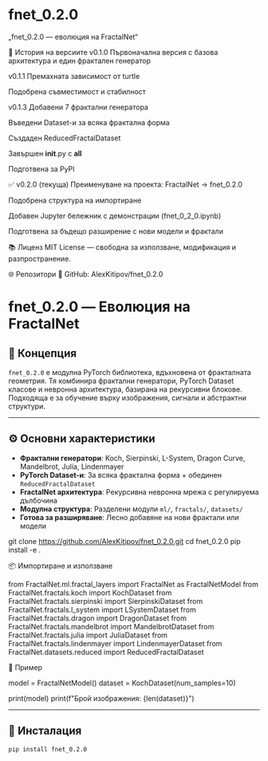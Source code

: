# fnet_0.2.0
„fnet_0.2.0 — еволюция на FractalNet“

🐛 История на версиите
v0.1.0
Първоначална версия с базова архитектура и един фрактален генератор

v0.1.1
Премахната зависимост от turtle

Подобрена съвместимост и стабилност

v0.1.3
Добавени 7 фрактални генератора

Въведени Dataset-и за всяка фрактална форма

Създаден ReducedFractalDataset

Завършен __init__.py с __all__

Подготвена за PyPI

✅ v0.2.0 (текуща)
Преименуване на проекта: FractalNet → fnet_0.2.0

Подобрена структура на импортиране

Добавен Jupyter бележник с демонстрации (fnet_0_2_0.ipynb)

Подготвена за бъдещо разширение с нови модели и фрактали

📚 Лиценз
MIT License — свободна за използване, модификация и разпространение.

🌐 Репозитори
🔗 GitHub: AlexKitipov/fnet_0.2.0

# fnet_0.2.0 — Еволюция на FractalNet

## 🧠 Концепция

`fnet_0.2.0` е модулна PyTorch библиотека, вдъхновена от фракталната геометрия. Тя комбинира фрактални генератори, PyTorch Dataset класове и невронна архитектура, базирана на рекурсивни блокове. Подходяща е за обучение върху изображения, сигнали и абстрактни структури.

---

## ⚙️ Основни характеристики

- **Фрактални генератори**: Koch, Sierpinski, L-System, Dragon Curve, Mandelbrot, Julia, Lindenmayer
- **PyTorch Dataset-и**: За всяка фрактална форма + обединен `ReducedFractalDataset`
- **FractalNet архитектура**: Рекурсивна невронна мрежа с регулируема дълбочина
- **Модулна структура**: Разделени модули `ml/`, `fractals/`, `datasets/`
- **Готова за разширяване**: Лесно добавяне на нови фрактали или модели

git clone https://github.com/AlexKitipov/fnet_0.2.0.git
cd fnet_0.2.0
pip install -e .

📦 Импортиране и използване

from FractalNet.ml.fractal_layers import FractalNet as FractalNetModel
from FractalNet.fractals.koch import KochDataset
from FractalNet.fractals.sierpinski import SierpinskiDataset
from FractalNet.fractals.l_system import LSystemDataset
from FractalNet.fractals.dragon import DragonDataset
from FractalNet.fractals.mandelbrot import MandelbrotDataset
from FractalNet.fractals.julia import JuliaDataset
from FractalNet.fractals.lindenmayer import LindenmayerDataset
from FractalNet.datasets.reduced import ReducedFractalDataset


🧪 Пример

model = FractalNetModel()
dataset = KochDataset(num_samples=10)

print(model)
print(f"Брой изображения: {len(dataset)}")


---

## 🚀 Инсталация

```bash
pip install fnet_0.2.0
